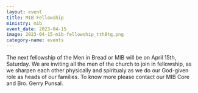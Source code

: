 ```yaml
---
layout: event
title: MIB Fellowship
ministry: mib
event_date: 2023-04-15
image: 2023-04-15-mib-fellowship_tth8tq.png
category-name: events
---
```


The next fellowship of the Men in Bread or MIB will be on April 15th, Saturday. We are inviting all the men of the church to join in fellowship, as we sharpen each other physically and spiritualy as we do our God-given role as heads of our families. To know more please contact our MIB Core and Bro. Gerry Punsal. 